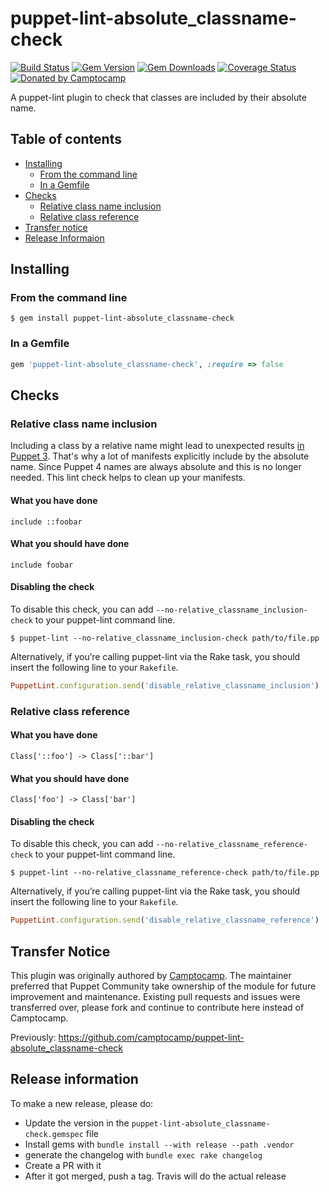 puppet-lint-absolute_classname-check
====================================

[![Build Status](https://img.shields.io/travis/voxpupuli/puppet-lint-absolute_classname-check.svg)](https://travis-ci.org/voxpupuli/puppet-lint-absolute_classname-check)
[![Gem Version](https://img.shields.io/gem/v/puppet-lint-absolute_classname-check.svg)](https://rubygems.org/gems/puppet-lint-absolute_classname-check)
[![Gem Downloads](https://img.shields.io/gem/dt/puppet-lint-absolute_classname-check.svg)](https://rubygems.org/gems/puppet-lint-absolute_classname-check)
[![Coverage Status](https://img.shields.io/coveralls/voxpupuli/puppet-lint-absolute_classname-check.svg)](https://coveralls.io/r/voxpupuli/puppet-lint-absolute_classname-check?branch=master)
[![Donated by Camptocamp](https://img.shields.io/badge/donated%20by-camptocamp-fb7047.svg)](#transfer-notice)

A puppet-lint plugin to check that classes are included by their absolute name.


## Table of contents

* [Installing](#installing)
  * [From the command line](#from-the-command-line)
  * [In a Gemfile](#in-a-gemfile)
* [Checks](#checks)
  * [Relative class name inclusion](#relative-class-name-inclusion)
  * [Relative class reference](#relative-classname-reference)
* [Transfer notice](#transfer-notice)
* [Release Informaion](#release-information)

## Installing

### From the command line

```shell
$ gem install puppet-lint-absolute_classname-check
```

### In a Gemfile

```ruby
gem 'puppet-lint-absolute_classname-check', :require => false
```

## Checks

### Relative class name inclusion

Including a class by a relative name might lead to unexpected results [in Puppet 3](https://docs.puppet.com/puppet/3/lang_namespaces.html#relative-name-lookup-and-incorrect-name-resolution). That's why a lot of manifests explicitly include by the absolute name. Since Puppet 4 names are always absolute and this is no longer needed. This lint check helps to clean up your manifests.

#### What you have done

```puppet
include ::foobar
```

#### What you should have done

```puppet
include foobar
```

#### Disabling the check

To disable this check, you can add `--no-relative_classname_inclusion-check` to your puppet-lint command line.

```shell
$ puppet-lint --no-relative_classname_inclusion-check path/to/file.pp
```

Alternatively, if you’re calling puppet-lint via the Rake task, you should insert the following line to your `Rakefile`.

```ruby
PuppetLint.configuration.send('disable_relative_classname_inclusion')
```

### Relative class reference

#### What you have done

```puppet
Class['::foo'] -> Class['::bar']
```

#### What you should have done

```puppet
Class['foo'] -> Class['bar']
```

#### Disabling the check

To disable this check, you can add `--no-relative_classname_reference-check` to your puppet-lint command line.

```shell
$ puppet-lint --no-relative_classname_reference-check path/to/file.pp
```

Alternatively, if you’re calling puppet-lint via the Rake task, you should insert the following line to your `Rakefile`.

```ruby
PuppetLint.configuration.send('disable_relative_classname_reference')
```

## Transfer Notice

This plugin was originally authored by [Camptocamp](http://www.camptocamp.com).
The maintainer preferred that Puppet Community take ownership of the module for future improvement and maintenance.
Existing pull requests and issues were transferred over, please fork and continue to contribute here instead of Camptocamp.

Previously: https://github.com/camptocamp/puppet-lint-absolute_classname-check

## Release information

To make a new release, please do:
* Update the version in the `puppet-lint-absolute_classname-check.gemspec` file
* Install gems with `bundle install --with release --path .vendor`
* generate the changelog with `bundle exec rake changelog`
* Create a PR with it
* After it got merged, push a tag. Travis will do the actual release
